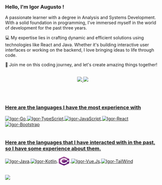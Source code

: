 ### Hello, I'm Igor Augusto !

A passionate learner with a degree in Analysis and Systems Development. With a solid foundation in programming, I've immersed myself in the world of development for the past three years.

💻 My expertise lies in crafting dynamic and efficient solutions using technologies like React and Java. Whether it's building interactive user interfaces or working on the backend, I love bringing ideas to life through code.

🚀 Join me on this coding journey, and let's create amazing things together!
<br><br>

<div align="center">
  <a href="https://github.com/IgorAugussto">
  <img height="145em" src="https://github-readme-stats.vercel.app/api?username=IgorAugussto&show_icons=true&theme=github_dark&include_all_commits=true&count_private=true"/>
  <img height="145em" src="https://github-readme-stats.vercel.app/api/top-langs/?username=IgorAugussto&layout=compact&langs_count=7&theme=github_dark"/>
</div>
    
<br><br>
  
  ### Here are the languages ​​I have the most experience with
  <div style="display: inline_block">
    <img align="center" alt="Igor-Go" height="30" width="40" src="https://cdn.jsdelivr.net/gh/devicons/devicon@latest/icons/go/go-original-wordmark.svg">
    <img align="center" alt="Igor-TypeScript" height="30" width="40" src="https://cdn.jsdelivr.net/gh/devicons/devicon@latest/icons/typescript/typescript-original.svg">
    <img align="center" alt="Igor-JavaScript" height="30" width="40" src="https://cdn.jsdelivr.net/gh/devicons/devicon/icons/javascript/javascript-original.svg">
    <img align="center" alt="Igor-React" height="30" width="40" src="https://cdn.jsdelivr.net/gh/devicons/devicon/icons/react/react-original.svg">
    <img align="center" alt="Igor-Bootstrap" height="30" width="40" src="https://cdn.jsdelivr.net/gh/devicons/devicon@latest/icons/bootstrap/bootstrap-original.svg">
  <div>

  <br>

   ### Here are the languages that I have interacted with in the past, so I have some experience about them.
  <div style="display: inline_block">
    <img align="center" alt="Igor-Java" height="40" width="40" src="https://cdn.jsdelivr.net/gh/devicons/devicon/icons/java/java-original.svg">
    <img align="center" alt="Igor-Kotlin" height="27" width="35" src="https://cdn.jsdelivr.net/gh/devicons/devicon/icons/kotlin/kotlin-original.svg">
    <img align="center" alt="Igor-Csharp" height="30" width="40" src="https://raw.githubusercontent.com/devicons/devicon/master/icons/csharp/csharp-original.svg">
    <img align="center" alt="Igor-Vue.Js" height="30" width="40" src="https://cdn.jsdelivr.net/gh/devicons/devicon@latest/icons/vuejs/vuejs-original.svg">
    <img align="center" alt="Igor-TailWind" height="30" width="40" src="https://cdn.jsdelivr.net/gh/devicons/devicon@latest/icons/tailwindcss/tailwindcss-original.svg">
  </div>

  ##
  
  <div>
  <a href="https://www.linkedin.com/in/igor-augusto-5353a8191" target="_blank"><img src="https://img.shields.io/badge/-LinkedIn-%230077B5?style=for-the-badge&logo=linkedin&logoColor=white" target="_blank"></a>
  </div>
